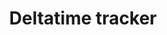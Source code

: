 ---
layout: page
title: Deltatime tracker
description: Small script that can be used as a stopwatch.
img: /assets/img/fun_deltatime_tracker.png
redirect: https://github.com/miykael/xbar_deltatime_tracker
importance: 5
category: fun
---
